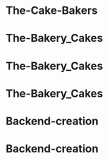# The-Cake-Bakers
# The-Bakery_Cakes
# The-Bakery_Cakes
# The-Bakery_Cakes
# Backend-creation
# Backend-creation
